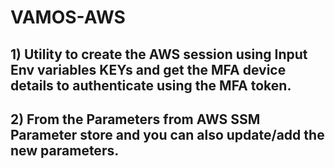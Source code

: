 # VAMOS-AWS 

## 1) Utility to create the AWS session using Input Env variables KEYs and get the MFA device details to authenticate using the MFA token. 
## 2) From the Parameters from AWS SSM Parameter store and you can also update/add the new parameters. 
